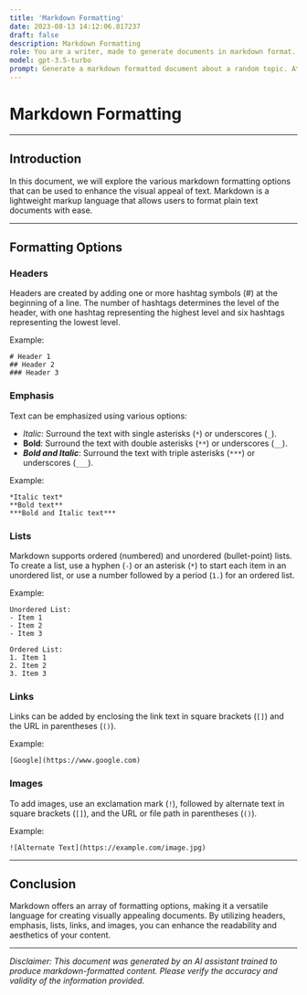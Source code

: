 ```yaml
---
title: 'Markdown Formatting'
date: 2023-08-13 14:12:06.817237
draft: false
description: Markdown Formatting
role: You are a writer, made to generate documents in markdown format. It is very important that all of the documents you generate are in valid markdown format.
model: gpt-3.5-turbo
prompt: Generate a markdown formatted document about a random topic. At the bottom, include a disclaimer explaining that the document was generated by you. The first line of the document should be the title. Make sure that the entire document is in proper markdown format, using a mix of various tags to make the document visually appealing.
---
```


# Markdown Formatting

---

## Introduction

In this document, we will explore the various markdown formatting options that can be used to enhance the visual appeal of text. Markdown is a lightweight markup language that allows users to format plain text documents with ease.

---

## Formatting Options

### Headers

Headers are created by adding one or more hashtag symbols (#) at the beginning of a line. The number of hashtags determines the level of the header, with one hashtag representing the highest level and six hashtags representing the lowest level.

Example:

```
# Header 1
## Header 2
### Header 3
```

### Emphasis

Text can be emphasized using various options:

- *Italic*: Surround the text with single asterisks (`*`) or underscores (`_`).
- **Bold**: Surround the text with double asterisks (`**`) or underscores (`__`).
- ***Bold and Italic***: Surround the text with triple asterisks (`***`) or underscores (`___`).

Example:

```
*Italic text*
**Bold text**
***Bold and Italic text***
```

### Lists

Markdown supports ordered (numbered) and unordered (bullet-point) lists. To create a list, use a hyphen (`-`) or an asterisk (`*`) to start each item in an unordered list, or use a number followed by a period (`1.`) for an ordered list.

Example:

```
Unordered List:
- Item 1
- Item 2
- Item 3

Ordered List:
1. Item 1
2. Item 2
3. Item 3
```

### Links

Links can be added by enclosing the link text in square brackets (`[]`) and the URL in parentheses (`()`).

Example:

```
[Google](https://www.google.com)
```

### Images

To add images, use an exclamation mark (`!`), followed by alternate text in square brackets (`[]`), and the URL or file path in parentheses (`()`).

Example:

```
![Alternate Text](https://example.com/image.jpg)
```

---

## Conclusion

Markdown offers an array of formatting options, making it a versatile language for creating visually appealing documents. By utilizing headers, emphasis, lists, links, and images, you can enhance the readability and aesthetics of your content.

---

*Disclaimer: This document was generated by an AI assistant trained to produce markdown-formatted content. Please verify the accuracy and validity of the information provided.*